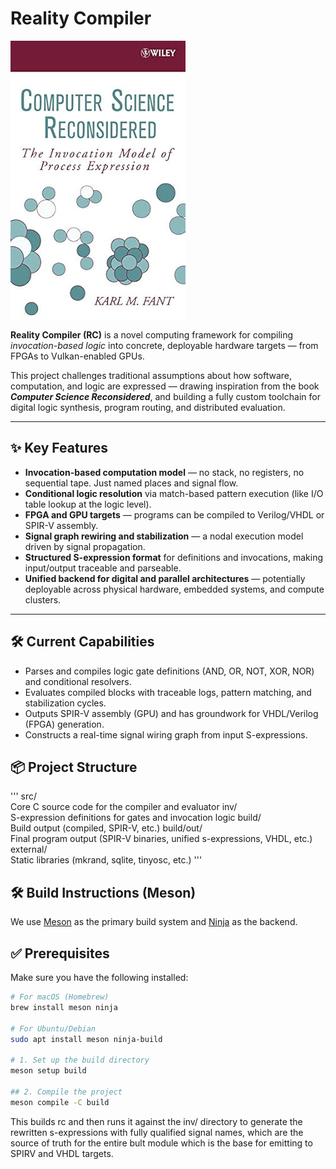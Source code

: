 # Reality Compiler

![Computer Science Reconsidered](./csr_cover.jpg)

**Reality Compiler (RC)** is a novel computing framework for compiling *invocation-based logic* into concrete, deployable hardware targets — from FPGAs to Vulkan-enabled GPUs.

This project challenges traditional assumptions about how software, computation, and logic are expressed — drawing inspiration from the book **_Computer Science Reconsidered_**, and building a fully custom toolchain for digital logic synthesis, program routing, and distributed evaluation.

---

## ✨ Key Features

- **Invocation-based computation model** — no stack, no registers, no sequential tape. Just named places and signal flow.
- **Conditional logic resolution** via match-based pattern execution (like I/O table lookup at the logic level).
- **FPGA and GPU targets** — programs can be compiled to Verilog/VHDL or SPIR-V assembly.
- **Signal graph rewiring and stabilization** — a nodal execution model driven by signal propagation.
- **Structured S-expression format** for definitions and invocations, making input/output traceable and parseable.
- **Unified backend for digital and parallel architectures** — potentially deployable across physical hardware, embedded systems, and compute clusters.

---

## 🛠 Current Capabilities

- Parses and compiles logic gate definitions (AND, OR, NOT, XOR, NOR) and conditional resolvers.
- Evaluates compiled blocks with traceable logs, pattern matching, and stabilization cycles.
- Outputs SPIR-V assembly (GPU) and has groundwork for VHDL/Verilog (FPGA) generation.
- Constructs a real-time signal wiring graph from input S-expressions.


## 📦 Project Structure

'''
src/             
Core C source code for the compiler and evaluator
inv/             
S-expression definitions for gates and invocation logic
build/          
Build output (compiled, SPIR-V, etc.)
build/out/       
Final program output (SPIR-V binaries, unified s-expressions, VHDL, etc.)
external/        
Static libraries (mkrand, sqlite, tinyosc, etc.)
'''
## 🛠 Build Instructions (Meson)

We use [Meson](https://mesonbuild.com/) as the primary build system and [Ninja](https://ninja-build.org/) as the backend.

## ✅ Prerequisites

Make sure you have the following installed:

```bash
# For macOS (Homebrew)
brew install meson ninja

# For Ubuntu/Debian
sudo apt install meson ninja-build

# 1. Set up the build directory
meson setup build

## 2. Compile the project
meson compile -C build
```

This builds rc and then runs it against the inv/ directory to generate the rewritten s-expressions with fully qualified signal names, which are the source of truth for the entire bult module which is the base for emitting to SPIRV and VHDL targets.